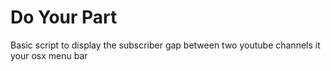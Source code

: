 # Do Your Part
Basic script to display the subscriber gap between two youtube channels it your osx menu bar
